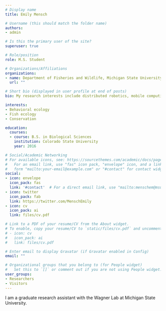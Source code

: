 ```yaml
---
# Display name
title: Emily Mensch 

# Username (this should match the folder name)
authors:
- admin

# Is this the primary user of the site?
superuser: true

# Role/position
role: M.S. Student  

# Organizations/Affiliations
organizations:
- name: Department of Fisheries and Wildlife, Michigan State University 
  url: ""

# Short bio (displayed in user profile at end of posts)
bio: My research interests include distributed robotics, mobile computing and programmable matter.

interests:
- Behavioral ecology
- Fish ecology
- Conservation 

education:
  courses:
  - course: B.S. in Biological Sciences
    institution: Colorado State University 
    year: 2016

# Social/Academic Networking
# For available icons, see: https://sourcethemes.com/academic/docs/page-builder/#icons
#   For an email link, use "fas" icon pack, "envelope" icon, and a link in the
#   form "mailto:your-email@example.com" or "#contact" for contact widget.
social:
- icon: envelope
  icon_pack: fas
  link: '#contact'  # For a direct email link, use "mailto:menschem@msu.edu".
- icon: twitter
  icon_pack: fab
  link: https://twitter.com/MenschEmily
- icon: cv
  icon_pack: ai
  link: files/cv.pdf

# Link to a PDF of your resume/CV from the About widget.
# To enable, copy your resume/CV to `static/files/cv.pdf` and uncomment the lines below.
# - icon: cv
#   icon_pack: ai
#   link: files/cv.pdf

# Enter email to display Gravatar (if Gravatar enabled in Config)
email: ""

# Organizational groups that you belong to (for People widget)
#   Set this to `[]` or comment out if you are not using People widget.
user_groups:
- Researchers
- Visitors
---
```


I am a graduate research assistant with the Wagner Lab at Michigan State University.


